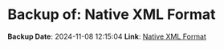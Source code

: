 # Backup of: Native XML Format

**Backup Date**: 2024-11-08 12:15:04
**Link**: [Native XML Format](https://przemienniki.net/export/rxf.xml)
